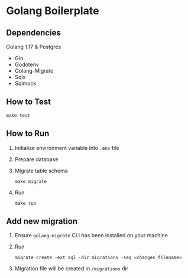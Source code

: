 # Golang Boilerplate

## Dependencies

Golang 1.17 & Postgres

- Gin
- Godotenv
- Golang-Migrate
- Sqlx
- Sqlmock

## How to Test

```
make test
```

## How to Run

1. Initialize environment variable into `.env` file

2. Prepare database

3. Migrate table schema

   ```
   make migrate
   ```

4. Run

   ```
   make run
   ```

## Add new migration

1. Ensure `golang-migrate` CLI has been installed on your machine
2. Run

   ```
   migrate create -ext sql -dir migrations -seq <changes_filename>
   ```

3. Migration file will be created in `/migrations` dir
